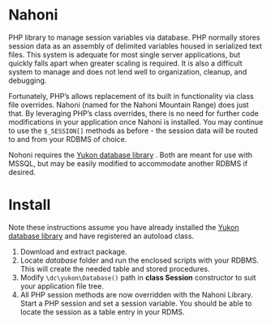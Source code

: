 # Nahoni
PHP library to manage session variables via database. PHP normally stores session data as an assembly of delimited variables housed in serialized text files. This system is adequate for most single server applications, but quickly falls apart when greater scaling is required. It is also a difficult system to manage and does not lend well to organization, cleanup, and debugging.

Fortunately, PHP’s allows replacement of its built in functionality via class file overrides. Nahoni (named for the Nahoni Mountain Range) does just that. By leveraging PHP’s class overrides, there is no need for further code modifications in your application once Nahoni is installed. You may continue to use the <code>$_SESSION[]</code> methods as before - the session data will be routed to and from your RDBMS of choice.

Nohoni requires the [Yukon database library](https://github.com/DCurrent/Yukon) . Both are meant for use with MSSQL, but may be easily modified to accommodate another RDBMS if desired. 

# Install
Note these instructions assume you have already installed the [Yukon database library](https://github.com/DCurrent/Yukon) and have registered an autoload class.

1. Download and extract package.
1. Locate _database_ folder and run the enclosed scripts with your RDBMS. This will create the needed table and stored procedures.
1. Modify <code>\dc\yukon\Database()</code> path in __class Session__ constructor to suit your application file tree.
1. All PHP session methods are now overridden with the Nahoni Library. Start a PHP session and set a session variable. You should be able to locate the session as a table entry in your RDMS.

